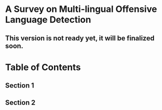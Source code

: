 # A Survey on Multi-lingual Offensive Language Detection

## This version is not ready yet, it will be finalized soon.

# Table of Contents
## Section 1
## Section 2
